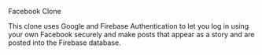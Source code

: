 Facebook Clone

This clone uses Google and Firebase Authentication to let you log in using your own Facebook securely and make posts that appear as a story and are posted into the Firebase database.